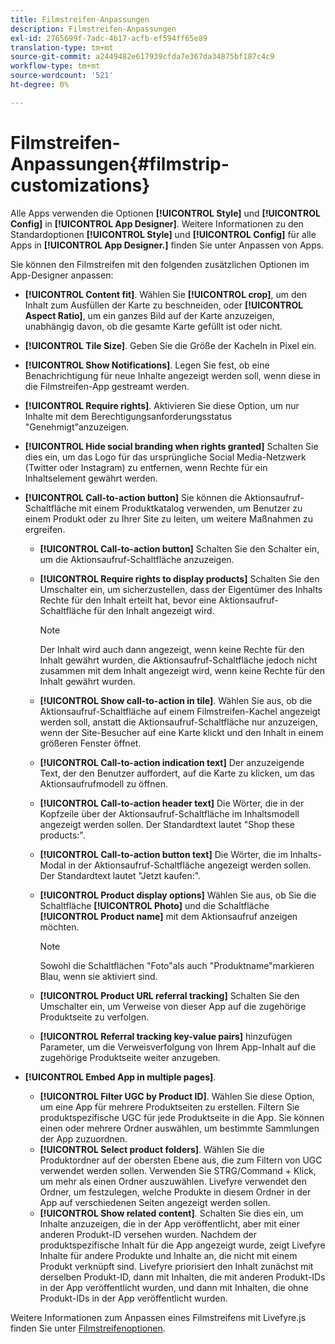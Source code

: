 ```yaml
---
title: Filmstreifen-Anpassungen
description: Filmstreifen-Anpassungen
exl-id: 2765699f-7adc-4b17-acfb-ef594ff65e89
translation-type: tm+mt
source-git-commit: a2449482e617939cfda7e367da34875bf187c4c9
workflow-type: tm+mt
source-wordcount: '521'
ht-degree: 0%

---
```


# Filmstreifen-Anpassungen{#filmstrip-customizations}

Alle Apps verwenden die Optionen **[!UICONTROL Style]** und **[!UICONTROL Config]** in **[!UICONTROL App Designer]**. Weitere Informationen zu den Standardoptionen **[!UICONTROL Style]** und **[!UICONTROL Config]** für alle Apps in **[!UICONTROL App Designer.]** finden Sie unter Anpassen von Apps.

Sie können den Filmstreifen mit den folgenden zusätzlichen Optionen im App-Designer anpassen:

* **[!UICONTROL Content fit]**. Wählen Sie **[!UICONTROL crop]**, um den Inhalt zum Ausfüllen der Karte zu beschneiden, oder **[!UICONTROL Aspect Ratio]**, um ein ganzes Bild auf der Karte anzuzeigen, unabhängig davon, ob die gesamte Karte gefüllt ist oder nicht.
* **[!UICONTROL Tile Size]**. Geben Sie die Größe der Kacheln in Pixel ein.
* **[!UICONTROL Show Notifications]**. Legen Sie fest, ob eine Benachrichtigung für neue Inhalte angezeigt werden soll, wenn diese in die Filmstreifen-App gestreamt werden.
* **[!UICONTROL Require rights]**. Aktivieren Sie diese Option, um nur Inhalte mit dem Berechtigungsanforderungsstatus &quot;Genehmigt&quot;anzuzeigen.
* **[!UICONTROL Hide social branding when rights granted]** Schalten Sie dies ein, um das Logo für das ursprüngliche Social Media-Netzwerk (Twitter oder Instagram) zu entfernen, wenn Rechte für ein Inhaltselement gewährt werden.
* **[!UICONTROL Call-to-action button]** Sie können die Aktionsaufruf-Schaltfläche mit einem Produktkatalog verwenden, um Benutzer zu einem Produkt oder zu Ihrer Site zu leiten, um weitere Maßnahmen zu ergreifen.

   * **[!UICONTROL Call-to-action button]** Schalten Sie den Schalter ein, um die Aktionsaufruf-Schaltfläche anzuzeigen.
   * **[!UICONTROL Require rights to display products]** Schalten Sie den Umschalter ein, um sicherzustellen, dass der Eigentümer des Inhalts Rechte für den Inhalt erteilt hat, bevor eine Aktionsaufruf-Schaltfläche für den Inhalt angezeigt wird.

      >[!NOTE]
      >
      >Der Inhalt wird auch dann angezeigt, wenn keine Rechte für den Inhalt gewährt wurden, die Aktionsaufruf-Schaltfläche jedoch nicht zusammen mit dem Inhalt angezeigt wird, wenn keine Rechte für den Inhalt gewährt wurden.

   * **[!UICONTROL Show call-to-action in tile]**. Wählen Sie aus, ob die Aktionsaufruf-Schaltfläche auf einem Filmstreifen-Kachel angezeigt werden soll, anstatt die Aktionsaufruf-Schaltfläche nur anzuzeigen, wenn der Site-Besucher auf eine Karte klickt und den Inhalt in einem größeren Fenster öffnet.
   * **[!UICONTROL Call-to-action indication text]** Der anzuzeigende Text, der den Benutzer auffordert, auf die Karte zu klicken, um das Aktionsaufrufmodell zu öffnen.
   * **[!UICONTROL Call-to-action header text]** Die Wörter, die in der Kopfzeile über der Aktionsaufruf-Schaltfläche im Inhaltsmodell angezeigt werden sollen. Der Standardtext lautet &quot;Shop these products:&quot;.
   * **[!UICONTROL Call-to-action button text]** Die Wörter, die im Inhalts-Modal in der Aktionsaufruf-Schaltfläche angezeigt werden sollen. Der Standardtext lautet &quot;Jetzt kaufen:&quot;.
   * **[!UICONTROL Product display options]** Wählen Sie aus, ob Sie die Schaltfläche  **[!UICONTROL Photo]** und die Schaltfläche  **[!UICONTROL Product name]** mit dem Aktionsaufruf anzeigen möchten.

      >[!NOTE]
      >
      >Sowohl die Schaltflächen &quot;Foto&quot;als auch &quot;Produktname&quot;markieren Blau, wenn sie aktiviert sind.

   * **[!UICONTROL Product URL referral tracking]** Schalten Sie den Umschalter ein, um Verweise von dieser App auf die zugehörige Produktseite zu verfolgen.
   * **[!UICONTROL Referral tracking key-value pairs]** hinzufügen Parameter, um die Verweisverfolgung von Ihrem App-Inhalt auf die zugehörige Produktseite weiter anzugeben.

* **[!UICONTROL Embed App in multiple pages]**.

   * **[!UICONTROL Filter UGC by Product ID]**. Wählen Sie diese Option, um eine App für mehrere Produktseiten zu erstellen. Filtern Sie produktspezifische UGC für jede Produktseite in die App. Sie können einen oder mehrere Ordner auswählen, um bestimmte Sammlungen der App zuzuordnen.
   * **[!UICONTROL Select product folders]**. Wählen Sie die Produktordner auf der obersten Ebene aus, die zum Filtern von UGC verwendet werden sollen. Verwenden Sie STRG/Command + Klick, um mehr als einen Ordner auszuwählen. Livefyre verwendet den Ordner, um festzulegen, welche Produkte in diesem Ordner in der App auf verschiedenen Seiten angezeigt werden sollen.
   * **[!UICONTROL Show related content]**. Schalten Sie dies ein, um Inhalte anzuzeigen, die in der App veröffentlicht, aber mit einer anderen Produkt-ID versehen wurden. Nachdem der produktspezifische Inhalt für die App angezeigt wurde, zeigt Livefyre Inhalte für andere Produkte und Inhalte an, die nicht mit einem Produkt verknüpft sind. Livefyre priorisiert den Inhalt zunächst mit derselben Produkt-ID, dann mit Inhalten, die mit anderen Produkt-IDs in der App veröffentlicht wurden, und dann mit Inhalten, die ohne Produkt-IDs in der App veröffentlicht wurden.

Weitere Informationen zum Anpassen eines Filmstreifens mit Livefyre.js finden Sie unter [Filmstreifenoptionen](/help/implementation/c-getting-started/c-implementation-process/c-using-livefyre.js-to-create-customize-and-use-apps-on-your-site.md).
